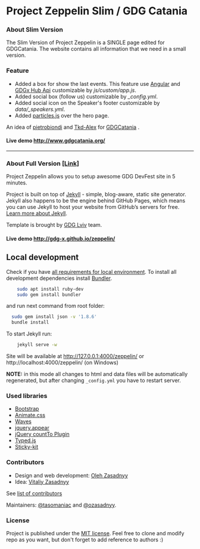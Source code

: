 # Project Zeppelin Slim / GDG Catania

### About Slim Version
The Slim Version of Project Zeppelin is a SINGLE page edited for GDGCatania. The website contains all information that we need in a small version.

### Feature
+ Added a box for show the last events. This feature use [Angular](https://github.com/angular/angular) and [GDGx Hub Api](https://github.com/gdg-x/hub) customizable by *js/custom/app.js*.
+ Added social box (follow us) customizable by *_config.yml*.
+ Added social icon on the Speaker's footer customizable by *data/_speakers.yml*.
+ Added [particles.js](https://github.com/VincentGarreau/particles.js/) over the hero page.

An idea of [pietrobiondi](https://github.com/pietrobiondi)  and [Tkd-Alex](https://github.com/Tkd-Alex)  for [GDGCatania](https://github.com/GDGCatania)  .

#### Live demo http://www.gdgcatania.org/

------

### About Full Version [[Link]](https://github.com/gdg-x/zeppelin) 
Project Zeppelin allows you to setup awesome GDG DevFest site in 5 minutes.

Project is built on top of [Jekyll](http://jekyllrb.com/) - simple, blog-aware, static site generator. Jekyll also happens to be the engine behind GitHub Pages, which means you can use Jekyll to host your website from GitHub’s servers for free. [Learn more about Jekyll](http://jekyllrb.com/).

Template is brought by [GDG Lviv](http://lviv.gdg.org.ua/) team.

#### Live demo http://gdg-x.github.io/zeppelin/

## Local development

Check if you have [all requirements for local environment](http://jekyllrb.com/docs/installation/).
To install all development dependencies install [Bundler](http://bundler.io/).
```bash
    sudo apt install ruby-dev
    sudo gem install bundler
```
and run next command from root folder:

```bash
  sudo gem install json -v '1.8.6'
  bundle install
```  

To start Jekyll run:
```bash
    jekyll serve -w
```
Site will be available at http://127.0.0.1:4000/zeppelin/ or http://localhost:4000/zeppelin/ (on Windows)

**NOTE:** in this mode all changes to html and data files will be automatically regenerated, but after changing ```_config.yml``` you have to restart server.

### Used libraries
* [Bootstrap](https://github.com/twbs/bootstrap)
* [Animate.css](https://github.com/daneden/animate.css)
* [Waves](https://github.com/publicis-indonesia/Waves)
* [jquery.appear](https://github.com/bas2k/jquery.appear)
* [jQuery countTo Plugin](https://github.com/mhuggins/jquery-countTo)
* [Typed.js](https://github.com/mattboldt/typed.js)
* [Sticky-kit](https://github.com/leafo/sticky-kit)


### Contributors
* Design and web development: [Oleh Zasadnyy](https://github.com/ozasadnyy)
* Idea: [Vitaliy Zasadnyy](https://github.com/zasadnyy)

See [list of contributors](https://github.com/gdg-x/zepplin/graphs/contributors)

Maintainers: [@tasomaniac](https://github.com/tasomaniac) and [@ozasadnyy](https://github.com/ozasadnyy).

### License
Project is published under the [MIT license](https://github.com/gdg-x/zeppelin/blob/master/LICENSE.txt). Feel free to clone and modify repo as you want, but don't forget to add reference to authors :)

